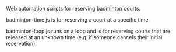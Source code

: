 Web automation scripts for reserving badminton courts.

badminton-time.js is for reserving a court at a specific time.

badminton-loop.js runs on a loop and is for reserving courts that are released at an unknown time (e.g. if someone cancels their initial reservation)
